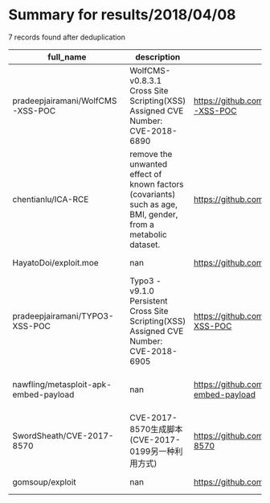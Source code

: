 
# Summary for results/2018/04/08
    
7 records found after deduplication

| full_name | description | html_url | matched_list | matched_count | pushed_at | size | stargazers_count | language | forks_count |
|---------------------------------------|--------------------------------------------------------------------------------------------------------------|----------------------------------------------------------|---------------------------------------------|-----------------|---------------------------|--------|--------------------|------------|---------------|
| pradeepjairamani/WolfCMS-XSS-POC | WolfCMS-v0.8.3.1 Cross Site Scripting(XSS) Assigned CVE Number: CVE-2018-6890 | https://github.com/pradeepjairamani/WolfCMS-XSS-POC | ['cve poc'] | 1 | 2018-04-08 07:41:41+00:00 | 676 | 2 | nan | 0 |
| chentianlu/ICA-RCE | remove the unwanted effect of known factors (covariants) such as age, BMI, gender, from a metabolic dataset. | https://github.com/chentianlu/ICA-RCE | ['rce'] | 1 | 2018-04-08 03:58:15+00:00 | 1314 | 0 | nan | 0 |
| HayatoDoi/exploit.moe | nan | https://github.com/HayatoDoi/exploit.moe | ['exploit'] | 1 | 2018-04-08 08:09:16+00:00 | 24 | 0 | CSS | 0 |
| pradeepjairamani/TYPO3-XSS-POC | Typo3 -v9.1.0 Persistent Cross Site Scripting(XSS) Assigned CVE Number: CVE-2018-6905 | https://github.com/pradeepjairamani/TYPO3-XSS-POC | ['cve poc'] | 1 | 2018-04-08 07:42:12+00:00 | 538 | 4 | nan | 1 |
| nawfling/metasploit-apk-embed-payload | nan | https://github.com/nawfling/metasploit-apk-embed-payload | ['metasploit module OR metasploit payload'] | 1 | 2018-04-08 07:41:25+00:00 | 5959 | 0 | Ruby | 0 |
| SwordSheath/CVE-2017-8570 | CVE-2017-8570生成脚本(CVE-2017-0199另一种利用方式) | https://github.com/SwordSheath/CVE-2017-8570 | ['cve-2'] | 1 | 2018-04-08 10:10:12+00:00 | 4 | 5 | Python | 1 |
| gomsoup/exploit | nan | https://github.com/gomsoup/exploit | ['exploit'] | 1 | 2018-04-08 12:11:41+00:00 | 0 | 0 | Python | 0 |
